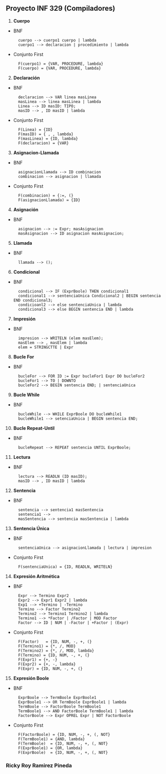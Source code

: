 ## Proyecto INF 329 (Compiladores)

1. **Cuerpo**
* BNF

		cuerpo --> cuerpo1 cuerpo | lambda
		cuerpo1 --> declaracion | procedimiento | lambda
	
* Conjunto First

		F(cuerpo1) = {VAR, PROCEDURE, lambda}
		F(cuerpo) = {VAR, PROCEDURE, lambda}

2. **Declaración**
* BNF

		declaracion --> VAR linea masLinea
		masLinea --> linea masLinea | lambda
		Linea --> ID masID: TIPO;
		masID --> , ID masID | lambda

* Conjunto First

		F(Linea) = {ID}
		F(masID) = { , , lambda}
		F(masLinea) = {ID, lambda}
		F(declaracion) = {VAR}

3. **Asignacion-Llamada**
* BNF

		asignacionLlamada --> ID combinacion
		combinacion --> asignacion | llamada

* Conjunto First

		F(combinacion) = {:=, (}
		F(asignacionLlamada) = {ID}

4. **Asignación**
* BNF

		asignacion --> := Expr; masAsignacion
		masAsignacion --> ID asignacion masAsignacion;

5. **Llamada**
* BNF

		llamada --> ();

6. **Condicional**
* BNF

		condicional --> IF (ExprBoole) THEN condicional1
		condicional1 --> sentenciaUnica Condicional2 | BEGIN sentencia END condicional3;
		condicioanl2 --> else sentenciaUnica | lambda
		condicional3 --> else BEGIN sentencia END | lambda

7. **Impresión** 
* BNF

		impresion --> WRITELN (elem masElem);
		masElem --> , masElem | lambda
		elem = STRINGCTTE | Expr

8. **Bucle For**
* BNF

		bucleFor --> FOR ID := Expr bucleFor1 Expr DO bucleFor2
		bucleFor1 --> TO | DOWNTO
		bucleFor2 --> BEGIN sentencia END; | sentenciaUnica

9. **Bucle While**
* BNF

		bucleWhile --> WHILE ExprBoole DO bucleWhile1
		bucleWhile1 --> setenciaUnica | BEGIN sentencia END;

10. **Bucle Repeat-Until**
* BNF

		bucleRepeat --> REPEAT sentencia UNTIL ExprBoole;

11. **Lectura**
* BNF

		lectura --> READLN (ID masID);
		masID --> , ID masID | lambda

12. **Sentencia**
* BNF

		sentencia --> sentencia1 masSentencia
		sentencia1 --> 
		masSentencia --> sentencia masSentencia | lambda

13. **Sentencia Única**
* BNF

		sentenciaUnica --> asignacionLlamada | lectura | impresion

* Conjunto First

		F(sentenciaUnica) = {ID, READLN, WRITELN}

14. **Expresión Aritmética**
* BNF

		Expr --> Termino Expr2
		Expr2 --> Expr1 Expr2 | lambda
		Exp1 --> +Termino | -Termino
		Termino --> Factor Termino2
		Termino2 --> Termino1 Termino2 | lambda
		Termino1 --> *Factor | /Factor | MOD Factor
		Factor --> ID | NUM | -Factor | +Factor | (Expr)

* Conjunto First

		F(Factor)   = {ID, NUM, -, +, (}
		F(Termino1) = {*, /, MOD}
		F(Termino2) = {*, /, MOD, lambda}
		F(Termino) = {ID, NUM, -, +, (}
		F(Expr1) = {+, -}
		F(Expr2) = {+, -, lambda}
		F(Expr) = {ID, NUM, -, +, (}

15. **Expresión Boole**
* BNF

		ExprBoole --> TermBoole ExprBoole1 
		ExprBoole1 --> OR TermBoole ExprBoole1 | lambda
		TermBoole --> FactorBoole TermBoole1
		TermBoole1 --> AND FactorBoole TermBoole1 | lambda
		FactorBoole --> Expr OPREL Expr | NOT FactorBoole

* Conjunto First

		F(FactorBoole) = {ID, NUM, -, +, (, NOT}
		F(TermBoole1) = {AND, lambda}
		F(TermBoole)  = {ID, NUM, -, +, (, NOT}
		F(ExprBoole1) = {OR, lambda}
		F(ExprBoole)  = {ID, NUM, -, +, (, NOT}

### Ricky Roy Ramirez Pineda
